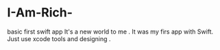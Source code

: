 # I-Am-Rich-
basic first swift app
It's a new world to me . It was my firs app with Swift. Just use xcode tools and designing . 
